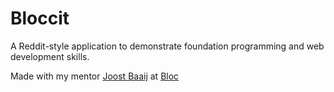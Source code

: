 # Bloccit

A Reddit-style application to demonstrate foundation programming and web development skills.

Made with my mentor [Joost Baaij](https://github.com/tilsammans) at [Bloc](http://bloc.io)
